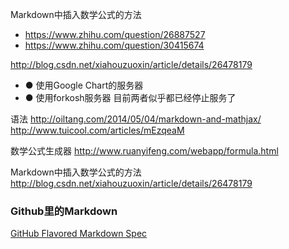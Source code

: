 Markdown中插入数学公式的方法
- https://www.zhihu.com/question/26887527
- https://www.zhihu.com/question/30415674
 
 
http://blog.csdn.net/xiahouzuoxin/article/details/26478179
-   ● 使用Google Chart的服务器
-   ● 使用forkosh服务器
目前两者似乎都已经停止服务了

语法 http://oiltang.com/2014/05/04/markdown-and-mathjax/ http://www.tuicool.com/articles/mEzqeaM

数学公式生成器 http://www.ruanyifeng.com/webapp/formula.html

Markdown中插入数学公式的方法 http://blog.csdn.net/xiahouzuoxin/article/details/26478179



### Github里的Markdown
[GitHub Flavored Markdown Spec](https://github.github.com/gfm/)
